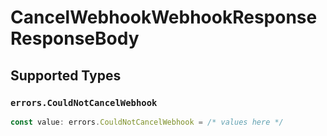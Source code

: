 # CancelWebhookWebhookResponseResponseBody


## Supported Types

### `errors.CouldNotCancelWebhook`

```typescript
const value: errors.CouldNotCancelWebhook = /* values here */
```

